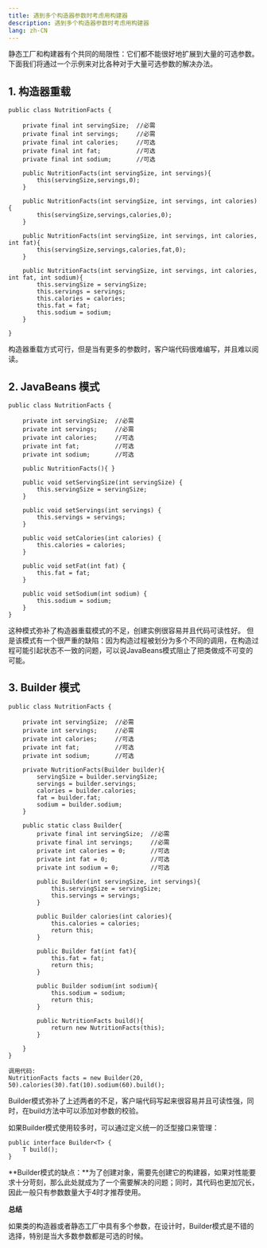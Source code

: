 ```yaml
---
title: 遇到多个构造器参数时考虑用构建器
description: 遇到多个构造器参数时考虑用构建器
lang: zh-CN
---
```


静态工厂和构建器有个共同的局限性：它们都不能很好地扩展到大量的可选参数。下面我们将通过一个示例来对比各种对于大量可选参数的解决办法。



## 1. 构造器重载 

```
public class NutritionFacts {

    private final int servingSize;  //必需
    private final int servings;     //必需
    private final int calories;     //可选
    private final int fat;          //可选
    private final int sodium;       //可选

    public NutritionFacts(int servingSize, int servings){
        this(servingSize,servings,0);
    }

    public NutritionFacts(int servingSize, int servings, int calories){
        this(servingSize,servings,calories,0);
    }
    
    public NutritionFacts(int servingSize, int servings, int calories, int fat){
        this(servingSize,servings,calories,fat,0);
    }
    
    public NutritionFacts(int servingSize, int servings, int calories, int fat, int sodium){
        this.servingSize = servingSize;
        this.servings = servings;
        this.calories = calories;
        this.fat = fat;
        this.sodium = sodium;
    }

}
```

构造器重载方式可行，但是当有更多的参数时，客户端代码很难编写，并且难以阅读。



## 2. JavaBeans 模式

```
public class NutritionFacts {

    private int servingSize;  //必需
    private int servings;     //必需
    private int calories;     //可选
    private int fat;          //可选
    private int sodium;       //可选

    public NutritionFacts(){ }

    public void setServingSize(int servingSize) {
        this.servingSize = servingSize;
    }

    public void setServings(int servings) {
        this.servings = servings;
    }

    public void setCalories(int calories) {
        this.calories = calories;
    }

    public void setFat(int fat) {
        this.fat = fat;
    }

    public void setSodium(int sodium) {
        this.sodium = sodium;
    }
}
```

这种模式弥补了构造器重载模式的不足，创建实例很容易并且代码可读性好。
但是该模式有一个很严重的缺陷：因为构造过程被划分为多个不同的调用，在构造过程可能引起状态不一致的问题，可以说JavaBeans模式阻止了把类做成不可变的可能。



## 3. Builder 模式 

```
public class NutritionFacts {

    private int servingSize;  //必需
    private int servings;     //必需
    private int calories;     //可选
    private int fat;          //可选
    private int sodium;       //可选

    private NutritionFacts(Builder builder){ 
        servingSize = builder.servingSize;
        servings = builder.servings;
        calories = builder.calories;
        fat = builder.fat;
        sodium = builder.sodium;
    }

    public static class Builder{
        private final int servingSize;  //必需
        private final int servings;     //必需
        private int calories = 0;       //可选
        private int fat = 0;            //可选
        private int sodium = 0;         //可选
        
        public Builder(int servingSize, int servings){
            this.servingSize = servingSize;
            this.servings = servings;
        }
        
        public Builder calories(int calories){
            this.calories = calories;
            return this;
        }

        public Builder fat(int fat){
            this.fat = fat;
            return this;
        }

        public Builder sodium(int sodium){
            this.sodium = sodium;
            return this;
        }
        
        public NutritionFacts build(){
            return new NutritionFacts(this);
        }
        
    }
}

调用代码:
NutritionFacts facts = new Builder(20, 50).calories(30).fat(10).sodium(60).build();
```

Builder模式弥补了上述两者的不足，客户端代码写起来很容易并且可读性强，同时，在build方法中可以添加对参数的校验。

如果Builder模式使用较多时，可以通过定义统一的泛型接口来管理：

```
public interface Builder<T> {
    T build();
}
```



**Builder模式的缺点：**为了创建对象，需要先创建它的构建器，如果对性能要求十分苛刻，那么此处就成为了一个需要解决的问题；同时，其代码也更加冗长，因此一般只有参数数量大于4时才推荐使用。



**总结**

如果类的构造器或者静态工厂中具有多个参数，在设计时，Builder模式是不错的选择，特别是当大多数参数都是可选的时候。
